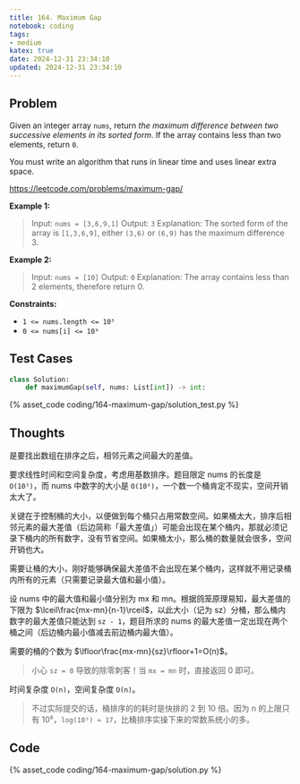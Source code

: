 ```yaml
---
title: 164. Maximum Gap
notebook: coding
tags:
- medium
katex: true
date: 2024-12-31 23:34:10
updated: 2024-12-31 23:34:10
---
```

## Problem

Given an integer array `nums`, return _the maximum difference between two successive elements in its sorted form_. If the array contains less than two elements, return `0`.

You must write an algorithm that runs in linear time and uses linear extra space.

<https://leetcode.com/problems/maximum-gap/>

**Example 1:**

> Input: `nums = [3,6,9,1]`
> Output: `3`
> Explanation: The sorted form of the array is `[1,3,6,9]`, either `(3,6)` or `(6,9)` has the maximum difference 3.

**Example 2:**

> Input: `nums = [10]`
> Output: `0`
> Explanation: The array contains less than 2 elements, therefore return 0.

**Constraints:**

- `1 <= nums.length <= 10⁵`
- `0 <= nums[i] <= 10⁹`

## Test Cases

``` python
class Solution:
    def maximumGap(self, nums: List[int]) -> int:
```

{% asset_code coding/164-maximum-gap/solution_test.py %}

## Thoughts

是要找出数组在排序之后，相邻元素之间最大的差值。

要求线性时间和空间复杂度，考虑用基数排序。题目限定 nums 的长度是 `O(10⁵)`，而 nums 中数字的大小是 `O(10⁹)`，一个数一个桶肯定不现实，空间开销太大了。

关键在于控制桶的大小，以便做到每个桶只占用常数空间。如果桶太大，排序后相邻元素的最大差值（后边简称「最大差值」）可能会出现在某个桶内，那就必须记录下桶内的所有数字，没有节省空间。如果桶太小，那么桶的数量就会很多，空间开销也大。

需要让桶的大小，刚好能够确保最大差值不会出现在某个桶内，这样就不用记录桶内所有的元素（只需要记录最大值和最小值）。

设 nums 中的最大值和最小值分别为 mx 和 mn。根据鸽笼原理易知，最大差值的下限为 $\lceil\frac{mx-mn}{n-1}\rceil$，以此大小（记为 sz）分桶，那么桶内数字的最大差值只能达到 `sz - 1`，题目所求的 nums 的最大差值一定出现在两个桶之间（后边桶内最小值减去前边桶内最大值）。

需要的桶的个数为 $\lfloor\frac{mx-mn}{sz}\rfloor+1=O(n)$。

> 小心 `sz = 0` 导致的除零刺客！当 `mx = mn` 时，直接返回 0 即可。

时间复杂度 `O(n)`，空间复杂度 `O(n)`。

> 不过实际提交的话，桶排序的的耗时是快排的 2 到 10 倍。因为 n 的上限只有 10⁵，`log(10⁵) ≈ 17`，比桶排序实操下来的常数系统小的多。

## Code

{% asset_code coding/164-maximum-gap/solution.py %}

